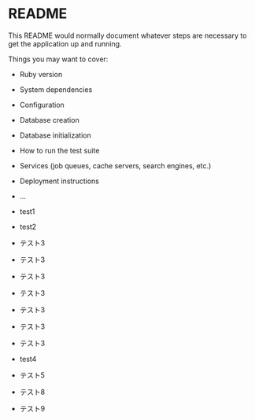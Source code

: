 # README

This README would normally document whatever steps are necessary to get the
application up and running.

Things you may want to cover:

* Ruby version

* System dependencies

* Configuration

* Database creation

* Database initialization

* How to run the test suite

* Services (job queues, cache servers, search engines, etc.)

* Deployment instructions

* ...

* test1

* test2

* テスト3
* テスト3
* テスト3
* テスト3
* テスト3
* テスト3
* テスト3

* test4

* テスト5

* テスト8

* テスト9
